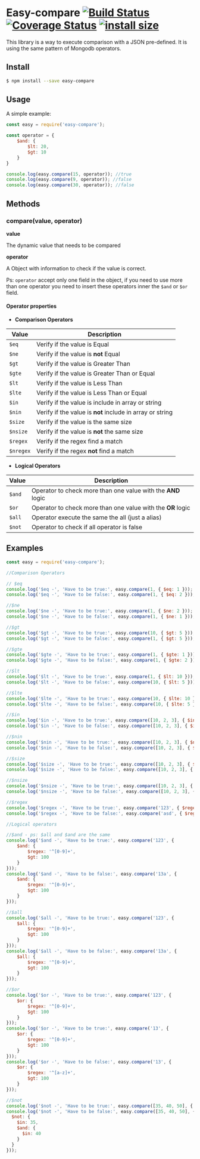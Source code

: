 # Easy-compare [![Build Status](https://travis-ci.org/torto/easy-compare.svg?branch=master)](https://travis-ci.org/torto/easy-compare) [![Coverage Status](https://coveralls.io/repos/github/torto/easy-compare/badge.svg?branch=master)](https://coveralls.io/github/torto/easy-compare?branch=master) [![install size](https://packagephobia.now.sh/badge?p=easy-compare)](https://packagephobia.now.sh/result?p=easy-compare) #

This library is a way to execute comparison with a JSON pre-defined. It is using the same pattern of Mongodb operators.

## Install ##

```bash
$ npm install --save easy-compare
```

## Usage ##

A simple example:


```js
const easy = require('easy-compare');

const operator = {
    $and: {
        $lt: 20,
        $gt: 10
    }
}

console.log(easy.compare(15, operator)); //true
console.log(easy.compare(9, operator)); //false
console.log(easy.compare(30, operator)); //false

```

## Methods ##

### compare(value, operator) ###

**value**

The dynamic value that needs to be compared

**operator**

A Object with information to check if the value is correct.

Ps: `operator` accept only one field in the object, if you need to use more than one operator you need to insert these operators inner the `$and` or `$or` field.

#### Operator properties ####

* **Comparison Operators**

| Value | Description |
| -- | -- |
| `$eq` | Verify if the value is Equal|
| `$ne` | Verify if the value is **not** Equal|
| `$gt` | Verify if the value is Greater Than|
| `$gte` | Verify if the value is Greater Than or Equal|
| `$lt` | Verify if the value is Less Than |
| `$lte` | Verify if the value is Less Than or Equal|
| `$in` | Verify if the value is include in array or string|
| `$nin` | Verify if the value is **not** include in array or string|
| `$size` | Verify if the value is the same size|
| `$nsize` | Verify if the value is **not** the same size|
| `$regex` | Verify if the regex find a match|
| `$nregex` | Verify if the regex **not** find a match|

* **Logical Operators**

| Value | Description |
| -- | -- |
| `$and` | Operator to check more than one value with the **AND** logic|
| `$or` | Operator to check more than one value with the **OR** logic|
| `$all` | Operator execute the same the all (just a alias)|
| `$not` | Operator to check if all operator is false|

## Examples ##

```js
const easy = require('easy-compare');

//Comparison Operators

// $eq
console.log('$eq -', 'Have to be true:', easy.compare(1, { $eq: 1 }));
console.log('$eq -', 'Have to be false:', easy.compare(1, { $eq: 2 }));

//$ne
console.log('$ne -', 'Have to be true:', easy.compare(1, { $ne: 2 }));
console.log('$ne -', 'Have to be false:', easy.compare(1, { $ne: 1 }));

//$gt
console.log('$gt -', 'Have to be true:', easy.compare(10, { $gt: 5 }));
console.log('$gt -', 'Have to be false:', easy.compare(1, { $gt: 5 }));

//$gte
console.log('$gte -', 'Have to be true:', easy.compare(1, { $gte: 1 }));
console.log('$gte -', 'Have to be false:', easy.compare(1, { $gte: 2 }));

//$lt
console.log('$lt -', 'Have to be true:', easy.compare(1, { $lt: 10 }));
console.log('$lt -', 'Have to be false:', easy.compare(10, { $lt: 5 }));

//$lte
console.log('$lte -', 'Have to be true:', easy.compare(10, { $lte: 10 }));
console.log('$lte -', 'Have to be false:', easy.compare(10, { $lte: 5 }));

//$in
console.log('$in -', 'Have to be true:', easy.compare([10, 2, 3], { $in: 10 }));
console.log('$in -', 'Have to be false:', easy.compare([10, 2, 3], { $in: 5 }));

//$nin
console.log('$nin -', 'Have to be true:', easy.compare([10, 2, 3], { $nin: 5 }));
console.log('$nin -', 'Have to be false:', easy.compare([10, 2, 3], { $nin: 10 }));

//$size
console.log('$size -', 'Have to be true:', easy.compare([10, 2, 3], { $size: 3 }));
console.log('$size -', 'Have to be false:', easy.compare([10, 2, 3], { $size: 5 }));

//$nsize
console.log('$nsize -', 'Have to be true:', easy.compare([10, 2, 3], { $nsize: 5 }));
console.log('$nsize -', 'Have to be false:', easy.compare([10, 2, 3], { $nsize: 3 }));

//$regex
console.log('$regex -', 'Have to be true:', easy.compare('123', { $regex: '^[0-9]+' }));
console.log('$regex -', 'Have to be false:', easy.compare('asd', { $regex: '^[0-9]+' }));

//Logical operators

//$and - ps: $all and $and are the same
console.log('$and -', 'Have to be true:', easy.compare('123', {
    $and: {
        $regex: '^[0-9]+',
        $gt: 100
    }
}));
console.log('$and -', 'Have to be false:', easy.compare('13a', {
    $and: {
        $regex: '^[0-9]+',
        $gt: 100
    }
}));

//$all
console.log('$all -', 'Have to be true:', easy.compare('123', {
    $all: {
        $regex: '^[0-9]+',
        $gt: 100
    }
}));
console.log('$all -', 'Have to be false:', easy.compare('13a', {
    $all: {
        $regex: '^[0-9]+',
        $gt: 100
    }
}));

//$or
console.log('$or -', 'Have to be true:', easy.compare('123', {
    $or: {
        $regex: '^[0-9]+',
        $gt: 100
    }
}));
console.log('$or -', 'Have to be true:', easy.compare('13', {
    $or: {
        $regex: '^[0-9]+',
        $gt: 100
    }
}));
console.log('$or -', 'Have to be false:', easy.compare('13', {
    $or: {
        $regex: '^[a-z]+',
        $gt: 100
    }
}));

//$not
console.log('$not -', 'Have to be true:', easy.compare([35, 40, 50], { $not: { $in: 45 } }));
console.log('$not -', 'Have to be false:', easy.compare([35, 40, 50], {
  $not: {
    $in: 35,
    $and: {
      $in: 40
    }
  }
}));
```
